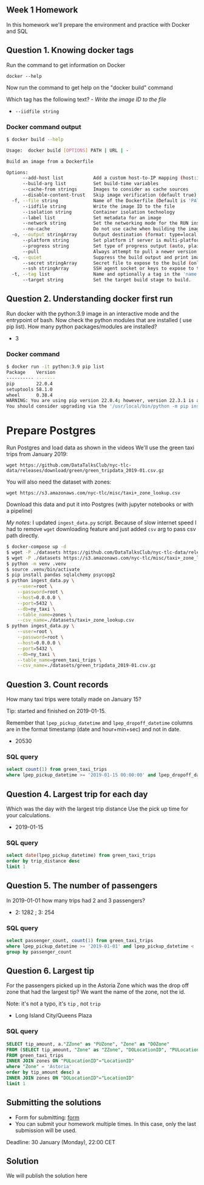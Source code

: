 ## Week 1 Homework

In this homework we'll prepare the environment
and practice with Docker and SQL

## Question 1. Knowing docker tags

Run the command to get information on Docker

`docker --help`

Now run the command to get help on the "docker build" command

Which tag has the following text? - _Write the image ID to the file_

- `--iidfile string`

### Docker command output

```bash
$ docker build --help

Usage:  docker build [OPTIONS] PATH | URL | -

Build an image from a Dockerfile

Options:
      --add-host list           Add a custom host-to-IP mapping (host:ip)
      --build-arg list          Set build-time variables
      --cache-from strings      Images to consider as cache sources
      --disable-content-trust   Skip image verification (default true)
  -f, --file string             Name of the Dockerfile (Default is 'PATH/Dockerfile')
      --iidfile string          Write the image ID to the file
      --isolation string        Container isolation technology
      --label list              Set metadata for an image
      --network string          Set the networking mode for the RUN instructions during build (default "default")
      --no-cache                Do not use cache when building the image
  -o, --output stringArray      Output destination (format: type=local,dest=path)
      --platform string         Set platform if server is multi-platform capable
      --progress string         Set type of progress output (auto, plain, tty). Use plain to show container output (default "auto")
      --pull                    Always attempt to pull a newer version of the image
  -q, --quiet                   Suppress the build output and print image ID on success
      --secret stringArray      Secret file to expose to the build (only if BuildKit enabled): id=mysecret,src=/local/secret
      --ssh stringArray         SSH agent socket or keys to expose to the build (only if BuildKit enabled) (format: default|<id>[=<socket>|<key>[,<key>]])
  -t, --tag list                Name and optionally a tag in the 'name:tag' format
      --target string           Set the target build stage to build.
```

## Question 2. Understanding docker first run

Run docker with the python:3.9 image in an interactive mode and the entrypoint of bash.
Now check the python modules that are installed ( use pip list).
How many python packages/modules are installed?

- 3

### Docker command

```bash
$ docker run -it python:3.9 pip list
Package    Version
---------- -------
pip        22.0.4
setuptools 58.1.0
wheel      0.38.4
WARNING: You are using pip version 22.0.4; however, version 22.3.1 is available.
You should consider upgrading via the '/usr/local/bin/python -m pip install --upgrade pip' command.
```

# Prepare Postgres

Run Postgres and load data as shown in the videos
We'll use the green taxi trips from January 2019:

`wget https://github.com/DataTalksClub/nyc-tlc-data/releases/download/green/green_tripdata_2019-01.csv.gz`

You will also need the dataset with zones:

`wget https://s3.amazonaws.com/nyc-tlc/misc/taxi+_zone_lookup.csv`

Download this data and put it into Postgres (with jupyter notebooks or with a pipeline)

_My notes:_ I updated `ingest_data.py` script. Because of slow internet speed I had to remove `wget` downloading feature and just added `csv` arg to pass csv path directly.

```bash
$ docker-compose up -d
$ wget -P ./datasets https://github.com/DataTalksClub/nyc-tlc-data/releases/download/green/green_tripdata_2019-01.csv.gz
$ wget -P ./datasets https://s3.amazonaws.com/nyc-tlc/misc/taxi+_zone_lookup.csv
$ python -m venv .venv
$ source .venv/bin/activate
$ pip install pandas sqlalchemy psycopg2
$ python ingest_data.py \
    --user=root \
    --password=root \
    --host=0.0.0.0 \
    --port=5432 \
    --db=ny_taxi \
    --table_name=zones \
    --csv_name=./datasets/taxi+_zone_lookup.csv
$ python ingest_data.py \
    --user=root \
    --password=root \
    --host=0.0.0.0 \
    --port=5432 \
    --db=ny_taxi \
    --table_name=green_taxi_trips \
    --csv_name=./datasets/green_tripdata_2019-01.csv.gz
```

## Question 3. Count records

How many taxi trips were totally made on January 15?

Tip: started and finished on 2019-01-15.

Remember that `lpep_pickup_datetime` and `lpep_dropoff_datetime` columns are in the format timestamp (date and hour+min+sec) and not in date.

- 20530

### SQL query

```sql
select count(1) from green_taxi_trips
where lpep_pickup_datetime >= '2019-01-15 00:00:00' and lpep_dropoff_datetime < '2019-01-16 00:00:00'
```

## Question 4. Largest trip for each day

Which was the day with the largest trip distance
Use the pick up time for your calculations.

- 2019-01-15

### SQL query

```sql
select date(lpep_pickup_datetime) from green_taxi_trips
order by trip_distance desc
limit 1
```

## Question 5. The number of passengers

In 2019-01-01 how many trips had 2 and 3 passengers?

- 2: 1282 ; 3: 254

### SQL query

```sql
select passenger_count, count(1) from green_taxi_trips
where lpep_pickup_datetime >= '2019-01-01' and lpep_pickup_datetime < '2019-01-02' and passenger_count in (2, 3)
group by passenger_count
```

## Question 6. Largest tip

For the passengers picked up in the Astoria Zone which was the drop off zone that had the largest tip?
We want the name of the zone, not the id.

Note: it's not a typo, it's `tip` , not `trip`

- Long Island City/Queens Plaza

### SQL query

```sql
SELECT tip_amount, a."ZZone" as "PUZone", "Zone" as "DOZone"
FROM (SELECT tip_amount, "Zone" as "ZZone", "DOLocationID", "PULocationID"
FROM green_taxi_trips
INNER JOIN zones ON "PULocationID"="LocationID"
where "Zone" = 'Astoria'
order by tip_amount desc) a
INNER JOIN zones ON "DOLocationID"="LocationID"
limit 1
```

## Submitting the solutions

- Form for submitting: [form](https://forms.gle/EjphSkR1b3nsdojv7)
- You can submit your homework multiple times. In this case, only the last submission will be used.

Deadline: 30 January (Monday), 22:00 CET

## Solution

We will publish the solution here

